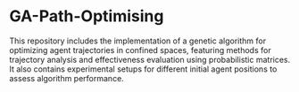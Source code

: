 # GA-Path-Optimising
This repository includes the implementation of a genetic algorithm for optimizing agent trajectories in confined spaces, featuring methods for trajectory analysis and effectiveness evaluation using probabilistic matrices. It also contains experimental setups for different initial agent positions to assess algorithm performance.
